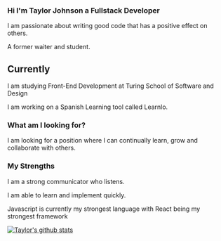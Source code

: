 <!--
**taylorjohnson141/taylorjohnson141** is a ✨ _special_ ✨ repository because its `README.md` (this file) appears on your GitHub profile.

Here are some ideas to get you started:

- 🔭 I’m currently working on ...
- 🌱 I’m currently learning ...
- 👯 I’m looking to collaborate on ...
- 🤔 I’m looking for help with ...
- 💬 Ask me about ...
- 📫 How to reach me: ...
- 😄 Pronouns: ...
- ⚡ Fun fact: ...
-->
### Hi I'm Taylor Johnson a Fullstack Developer

I am passionate about writing good code that has a positive effect on others.

A former waiter and student.


## Currently 

I am studying Front-End Development at Turing School of Software and Design

I am working on a Spanish Learning tool called Learnlo.

### What am I looking for?

I am looking for a position where I can continually learn, grow and collaborate with others.


### My Strengths

I am a strong communicator who listens. 

I am able to learn and implement quickly.

Javascript is currently my strongest language with React being my strongest framework

[![Taylor's github stats](https://github-readme-stats.vercel.app/api?username=taylorjohnson141&show_icons=true&theme=tokyonight)](https://github.com/taylorjohnson141/github-readme-stats)




